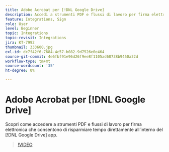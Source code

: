 ```yaml
---
title: Adobe Acrobat per [!DNL Google Drive]
description: Accedi a strumenti PDF e flussi di lavoro per firma elettronica che consentono di risparmiare tempo direttamente all’interno del [!DNL Google Drive] app
feature: Integrations, Sign
role: User
level: Beginner
topic: Integrations
topic-revisit: Integrations
jira: KT-7992
thumbnail: 333600.jpg
exl-id: dc7f42f6-7684-4c57-b082-9d7526e0e464
source-git-commit: 4e6fbf91e96d26f9ee8f1105ad68738b9450a32d
workflow-type: tm+mt
source-wordcount: '35'
ht-degree: 0%

---
```


# Adobe Acrobat per [!DNL Google Drive]

Scopri come accedere a strumenti PDF e flussi di lavoro per firma elettronica che consentono di risparmiare tempo direttamente all’interno del [!DNL Google Drive] app.

>[!VIDEO](https://video.tv.adobe.com/v/333600?quality=12&learn=on&hidetitle=true)
